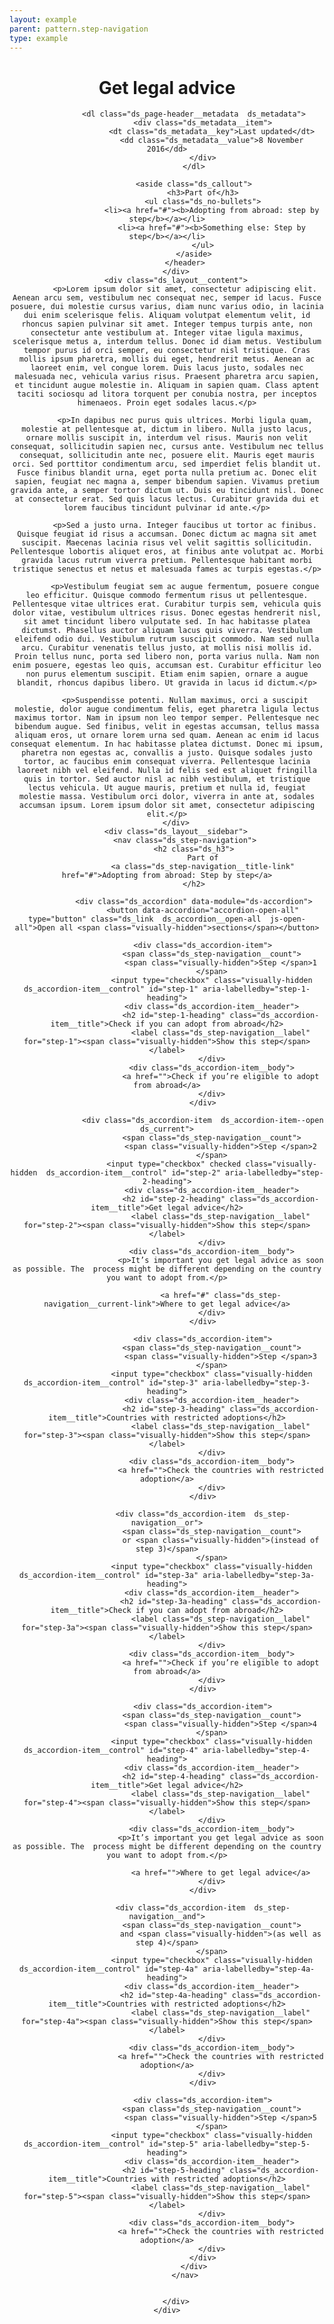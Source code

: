 ```yaml
---
layout: example
parent: pattern.step-navigation
type: example
---
```

<style>
.ds_step-navigation .ds_accordion.js-initialised .ds_accordion-item__body {
    padding-right: 16px;
}
</style>
<div class="ds_wrapper">
    <div class="ds_layout  ds_layout--article">
        <div class="ds_layout__header">
            <header class="ds_page-header">
                <h1 class="ds_page-header__title">Get legal advice</h1>

                <dl class="ds_page-header__metadata  ds_metadata">
                    <div class="ds_metadata__item">
                        <dt class="ds_metadata__key">Last updated</dt>
                        <dd class="ds_metadata__value">8 November 2016</dd>
                    </div>
                </dl>

                <aside class="ds_callout">
                    <h3>Part of</h3>
                    <ul class="ds_no-bullets">
                        <li><a href="#"><b>Adopting from abroad: step by step</b></a></li>
                        <li><a href="#"><b>Something else: Step by step</b></a></li>
                    </ul>
                </aside>
            </header>
        </div>
        <div class="ds_layout__content">
            <p>Lorem ipsum dolor sit amet, consectetur adipiscing elit. Aenean arcu sem, vestibulum nec consequat nec, semper id lacus. Fusce posuere, dui molestie cursus varius, diam nunc varius odio, in lacinia dui enim scelerisque felis. Aliquam volutpat elementum velit, id rhoncus sapien pulvinar sit amet. Integer tempus turpis ante, non consectetur ante vestibulum at. Integer vitae ligula maximus, scelerisque metus a, interdum tellus. Donec id diam metus. Vestibulum tempor purus id orci semper, eu consectetur nisl tristique. Cras mollis ipsum pharetra, mollis dui eget, hendrerit metus. Aenean ac laoreet enim, vel congue lorem. Duis lacus justo, sodales nec malesuada nec, vehicula varius risus. Praesent pharetra arcu sapien, et tincidunt augue molestie in. Aliquam in sapien quam. Class aptent taciti sociosqu ad litora torquent per conubia nostra, per inceptos himenaeos. Proin eget sodales lacus.</p>

            <p>In dapibus nec purus quis ultrices. Morbi ligula quam, molestie at pellentesque at, dictum in libero. Nulla justo lacus, ornare mollis suscipit in, interdum vel risus. Mauris non velit consequat, sollicitudin sapien nec, cursus ante. Vestibulum nec tellus consequat, sollicitudin ante nec, posuere elit. Mauris eget mauris orci. Sed porttitor condimentum arcu, sed imperdiet felis blandit ut. Fusce finibus blandit urna, eget porta nulla pretium ac. Donec elit sapien, feugiat nec magna a, semper bibendum sapien. Vivamus pretium gravida ante, a semper tortor dictum ut. Duis eu tincidunt nisl. Donec at consectetur erat. Sed quis lacus lectus. Curabitur gravida dui et lorem faucibus tincidunt pulvinar id ante.</p>

            <p>Sed a justo urna. Integer faucibus ut tortor ac finibus. Quisque feugiat id risus a accumsan. Donec dictum ac magna sit amet suscipit. Maecenas lacinia risus vel velit sagittis sollicitudin. Pellentesque lobortis aliquet eros, at finibus ante volutpat ac. Morbi gravida lacus rutrum viverra pretium. Pellentesque habitant morbi tristique senectus et netus et malesuada fames ac turpis egestas.</p>

            <p>Vestibulum feugiat sem ac augue fermentum, posuere congue leo efficitur. Quisque commodo fermentum risus ut pellentesque. Pellentesque vitae ultrices erat. Curabitur turpis sem, vehicula quis dolor vitae, vestibulum ultrices risus. Donec egestas hendrerit nisl, sit amet tincidunt libero vulputate sed. In hac habitasse platea dictumst. Phasellus auctor aliquam lacus quis viverra. Vestibulum eleifend odio dui. Vestibulum rutrum suscipit commodo. Nam sed nulla arcu. Curabitur venenatis tellus justo, at mollis nisi mollis id. Proin tellus nunc, porta sed libero non, porta varius nulla. Nam non enim posuere, egestas leo quis, accumsan est. Curabitur efficitur leo non purus elementum suscipit. Etiam enim sapien, ornare a augue blandit, rhoncus dapibus libero. Ut gravida in lacus id dictum.</p>

            <p>Suspendisse potenti. Nullam maximus, orci a suscipit molestie, dolor augue condimentum felis, eget pharetra ligula lectus maximus tortor. Nam in ipsum non leo tempor semper. Pellentesque nec bibendum augue. Sed finibus, velit in egestas accumsan, tellus massa aliquam eros, ut ornare lorem urna sed quam. Aenean ac enim id lacus consequat elementum. In hac habitasse platea dictumst. Donec mi ipsum, pharetra non egestas ac, convallis a justo. Quisque sodales justo tortor, ac faucibus enim consequat viverra. Pellentesque lacinia laoreet nibh vel eleifend. Nulla id felis sed est aliquet fringilla quis in tortor. Sed auctor nisl ac nibh vestibulum, et tristique lectus vehicula. Ut augue mauris, pretium et nulla id, feugiat molestie massa. Vestibulum orci dolor, viverra in ante at, sodales accumsan ipsum. Lorem ipsum dolor sit amet, consectetur adipiscing elit.</p>
        </div>
        <div class="ds_layout__sidebar">
            <nav class="ds_step-navigation">
                <h2 class="ds_h3">
                    Part of
                    <a class="ds_step-navigation__title-link" href="#">Adopting from abroad: Step by step</a>
                </h2>
                
                <div class="ds_accordion" data-module="ds-accordion">
                    <button data-accordion="accordion-open-all" type="button" class="ds_link  ds_accordion__open-all  js-open-all">Open all <span class="visually-hidden">sections</span></button>

                    <div class="ds_accordion-item">
                        <span class="ds_step-navigation__count">
                            <span class="visually-hidden">Step </span>1
                        </span>
                        <input type="checkbox" class="visually-hidden  ds_accordion-item__control" id="step-1" aria-labelledby="step-1-heading">
                        <div class="ds_accordion-item__header">
                            <h2 id="step-1-heading" class="ds_accordion-item__title">Check if you can adopt from abroad</h2>
                            <label class="ds_step-navigation__label" for="step-1"><span class="visually-hidden">Show this step</span></label>
                        </div>
                        <div class="ds_accordion-item__body">
                            <a href="">Check if you’re eligible to adopt from abroad</a>
                        </div>
                    </div>

                    <div class="ds_accordion-item  ds_accordion-item--open  ds_current">
                        <span class="ds_step-navigation__count">
                            <span class="visually-hidden">Step </span>2
                        </span>
                        <input type="checkbox" checked class="visually-hidden  ds_accordion-item__control" id="step-2" aria-labelledby="step-2-heading">
                        <div class="ds_accordion-item__header">
                            <h2 id="step-2-heading" class="ds_accordion-item__title">Get legal advice</h2>
                            <label class="ds_step-navigation__label" for="step-2"><span class="visually-hidden">Show this step</span></label>
                        </div>
                        <div class="ds_accordion-item__body">
                            <p>It’s important you get legal advice as soon as possible. The  process might be different depending on the country you want to adopt from.</p>

                            <a href="#" class="ds_step-navigation__current-link">Where to get legal advice</a>
                        </div>
                    </div>

                    <div class="ds_accordion-item">
                        <span class="ds_step-navigation__count">
                            <span class="visually-hidden">Step </span>3
                        </span>
                        <input type="checkbox" class="visually-hidden  ds_accordion-item__control" id="step-3" aria-labelledby="step-3-heading">
                        <div class="ds_accordion-item__header">
                            <h2 id="step-3-heading" class="ds_accordion-item__title">Countries with restricted adoptions</h2>
                            <label class="ds_step-navigation__label" for="step-3"><span class="visually-hidden">Show this step</span></label>
                        </div>
                        <div class="ds_accordion-item__body">
                            <a href="">Check the countries with restricted adoption</a>
                        </div>
                    </div>

                    <div class="ds_accordion-item  ds_step-navigation__or">
                        <span class="ds_step-navigation__count">
                            or <span class="visually-hidden">(instead of step 3)</span>
                        </span>
                        <input type="checkbox" class="visually-hidden  ds_accordion-item__control" id="step-3a" aria-labelledby="step-3a-heading">
                        <div class="ds_accordion-item__header">
                            <h2 id="step-3a-heading" class="ds_accordion-item__title">Check if you can adopt from abroad</h2>
                            <label class="ds_step-navigation__label" for="step-3a"><span class="visually-hidden">Show this step</span></label>
                        </div>
                        <div class="ds_accordion-item__body">
                            <a href="">Check if you’re eligible to adopt from abroad</a>
                        </div>
                    </div>

                    <div class="ds_accordion-item">
                        <span class="ds_step-navigation__count">
                            <span class="visually-hidden">Step </span>4
                        </span>
                        <input type="checkbox" class="visually-hidden  ds_accordion-item__control" id="step-4" aria-labelledby="step-4-heading">
                        <div class="ds_accordion-item__header">
                            <h2 id="step-4-heading" class="ds_accordion-item__title">Get legal advice</h2>
                            <label class="ds_step-navigation__label" for="step-4"><span class="visually-hidden">Show this step</span></label>
                        </div>
                        <div class="ds_accordion-item__body">
                            <p>It’s important you get legal advice as soon as possible. The  process might be different depending on the country you want to adopt from.</p>

                            <a href="">Where to get legal advice</a>
                        </div>
                    </div>

                    <div class="ds_accordion-item  ds_step-navigation__and">
                        <span class="ds_step-navigation__count">
                            and <span class="visually-hidden">(as well as step 4)</span>
                        </span>
                        <input type="checkbox" class="visually-hidden  ds_accordion-item__control" id="step-4a" aria-labelledby="step-4a-heading">
                        <div class="ds_accordion-item__header">
                            <h2 id="step-4a-heading" class="ds_accordion-item__title">Countries with restricted adoptions</h2>
                            <label class="ds_step-navigation__label" for="step-4a"><span class="visually-hidden">Show this step</span></label>
                        </div>
                        <div class="ds_accordion-item__body">
                            <a href="">Check the countries with restricted adoption</a>
                        </div>
                    </div>

                    <div class="ds_accordion-item">
                        <span class="ds_step-navigation__count">
                            <span class="visually-hidden">Step </span>5
                        </span>
                        <input type="checkbox" class="visually-hidden  ds_accordion-item__control" id="step-5" aria-labelledby="step-5-heading">
                        <div class="ds_accordion-item__header">
                            <h2 id="step-5-heading" class="ds_accordion-item__title">Countries with restricted adoptions</h2>
                            <label class="ds_step-navigation__label" for="step-5"><span class="visually-hidden">Show this step</span></label>
                        </div>
                        <div class="ds_accordion-item__body">
                            <a href="">Check the countries with restricted adoption</a>
                        </div>
                    </div>
                </div>
            </nav>

        
        </div>
    </div>
</div>
